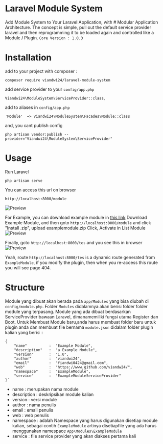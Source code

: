 # Laravel Module System

Add Module System to Your Laravel Application, with # Modular Application Architecture.  The concept is simple, pull out the default service provider laravel and then reprogramming it to be loaded again and controlled like a Module / Plugin.
`Core Version : 1.0.3`


# Installation
add to your project with composer :

    composer require viandwi24/laravel-module-system
add service provider to your `config/app.php`

    Viandwi24\ModuleSystem\ServiceProvider::class,
add to aliases in `config/app.php`

    'Module'  => Viandwi24\ModuleSystem\Facades\Module::class
and, you cant publish config 

    php artisan vendor:publish --provider="Viandwi24\ModuleSystem\ServiceProvider"       

# Usage
Run Laravel 

    php artisan serve

You can access this url on browser 

    http://localhost:8000/module
![Preview](https://i.ibb.co/xhYXWnw/Screenshot-from-2020-05-02-09-56-33.png)

For Example, you can download example module in [this link](github.com)
Download Example Module, and then goto `http://localhost:8000/module` and click "Install .zip", upload examplemodule.zip
Click, Activate in List Module 
![Preview](https://i.ibb.co/zrh4TN3/Screenshot-from-2020-05-02-10-00-32.png)

Finally, goto `http://localhost:8000/tes` and you see this in browser
![Preview](https://i.ibb.co/020Jz2H/Screenshot-from-2020-05-02-10-02-04.png)

Yeah, route `http://localhost:8000/tes` is a dynamic route generated from `ExampleModule`, if you modify the plugin, then when you re-access this route you will see page 404.

# Structure
Module yang dibuat akan berada pada `app/Modules` yang bisa diubah di `config/module.php`.
Folder `Modules` didalamnya akan berisi folder folder module yang terpasang.
Module yang ada dibuat berdasarkan ServiceProvider bawaan Laravel, dimanamemiliki fungsi utama Register dan Boot.
Untuk Membuat Module baru,anda harus membuat folder baru untuk plugin anda dan membuat file bernama `module.json` didalam folder plugin kalian yang berisi :

    {
    	"name"			:  "Example Module",
    	"description"	:  "a Example Module",
    	"version"		:  "1.0",
    	"author"		:  "viandwi24",
    	"email"			:  "fiandwi0424@gmail.com",
    	"web"			:  "https://www.github.com/viandw24/",
    	"namespace"		:  "ExampleModule",
    	"service"		:  "ExampleModuleServiceProvider"
    }`

 - name : merupakan nama module
 - description : deskripsikan module kalian
 - version : versi module
 - author : nama penulis
 - email : email penulis
 - web : web penulis
 - namespace : adalah Namespace yang harus digunakan disetiap module kalian, sebagai contih `ExampleModule` artinya disetiapfile yang ada harus menggunakan namespace `App\Modules\ExampleModule`
 -  service : file service provider yang akan diakses pertama kali

